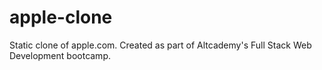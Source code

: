 # apple-clone
Static clone of apple.com. Created as part of Altcademy's Full Stack Web Development bootcamp.
